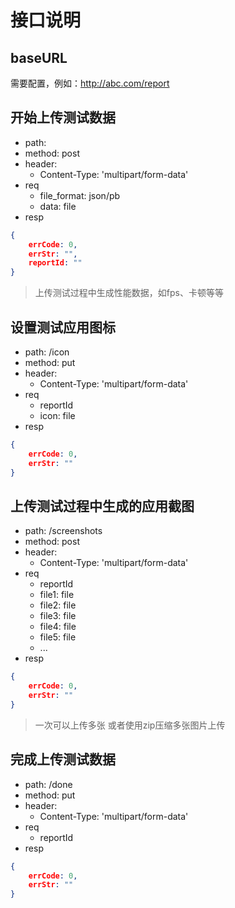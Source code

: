 # 接口说明
## baseURL
需要配置，例如：http://abc.com/report

## 开始上传测试数据
+ path: 
+ method: post
+ header:
    * Content-Type: 'multipart/form-data'
+ req
    * file_format: json/pb
    * data: file 
+ resp
```json
{
    errCode: 0,
    errStr: "",
    reportId: ""
}
```

> 上传测试过程中生成性能数据，如fps、卡顿等等
> 



## 设置测试应用图标
+ path: /icon
+ method: put
+ header:
    * Content-Type: 'multipart/form-data'
+ req
    * reportId
    * icon: file
+ resp
```json
{
    errCode: 0,
    errStr: ""    
}
```

## 上传测试过程中生成的应用截图
+ path: /screenshots
+ method: post
+ header:
    * Content-Type: 'multipart/form-data'
+ req
    * reportId
    * file1: file
    * file2: file
    * file3: file
    * file4: file
    * file5: file
    * ...
+ resp
```json
{
    errCode: 0,
    errStr: ""    
}
```


> 一次可以上传多张 或者使用zip压缩多张图片上传


## 完成上传测试数据
+ path: /done
+ method: put
+ header:
    * Content-Type: 'multipart/form-data'
+ req
    * reportId
+ resp
```json
{
    errCode: 0,
    errStr: ""    
}
```